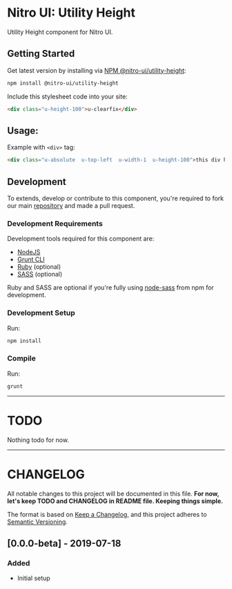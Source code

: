 # Nitro UI: Utility Height

Utility Height component for Nitro UI.

## Getting Started

Get latest version by installing via [NPM @nitro-ui/utility-height](https://www.npmjs.com/package/@nitro-ui/utility-height):

```sh
npm install @nitro-ui/utility-height
```


Include this stylesheet code into your site:

```html
<div class="u-height-100">u-clearfix</div>
```

## Usage:

Example with `<div>` tag:

```html
<div class="u-absolute  u-top-left  u-width-1  u-height-100">this div has height 100%</div>
```

## Development

To extends, develop or contribute to this component, you're required to fork our main [repository](https://github.com/icarasia-/nitro-ui) and made a pull request.

### Development Requirements

Development tools required for this component are:

- [NodeJS](https://nodejs.org/en/)
- [Grunt CLI](https://gruntjs.com)
- [Ruby](https://www.ruby-lang.org/en/) (optional)
- [SASS](https://sass-lang.com) (optional)

Ruby and SASS are optional if you're fully using [node-sass](https://github.com/sass/node-sass) from npm for development.

### Development Setup

Run:

```sh
npm install
```

### Compile

Run:

```sh
grunt
```
---

# TODO

Nothing todo for now.

---

# CHANGELOG

All notable changes to this project will be documented in this file. **For now, let's keep TODO and CHANGELOG in README file. Keeping things simple.**

The format is based on [Keep a Changelog](https://keepachangelog.com/en/1.0.0/),
and this project adheres to [Semantic Versioning](https://semver.org/spec/v2.0.0.html).

## [0.0.0-beta] - 2019-07-18
### Added
- Initial setup
